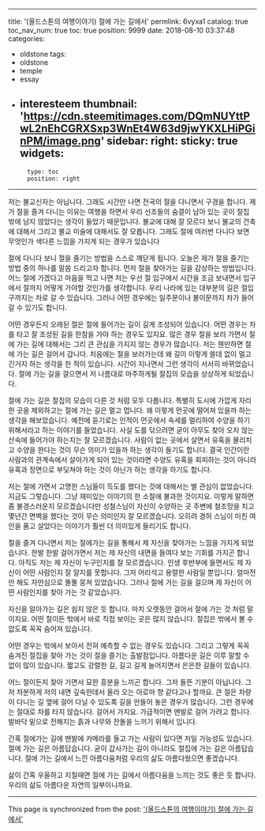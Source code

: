
---
title: '(올드스톤의 여행이야기) 절에 가는 길에서'
permlink: 6vyxa1
catalog: true
toc_nav_num: true
toc: true
position: 9999
date: 2018-08-10 03:37:48
categories:
- oldstone
tags:
- oldstone
- temple
- essay
- interesteem
thumbnail: 'https://cdn.steemitimages.com/DQmNUYttPwL2nEhCGRXSxp3WnEt4W63d9jwYKXLHiPGinPM/image.png'
sidebar:
    right:
        sticky: true
widgets:
    -
        type: toc
        position: right
---


저는 불교신자는 아닙니다. 그래도 시간만 나면 전국의 절을 다니면서 구경을 합니다. 제가 절을 즐겨 다니는 이유는 여행을 하면서 우리 선조들의 숨결이 남아 있는 곳이 절집 밖에 남지 않았다는 생각이 들었기 때문입니다. 
불교에 대해 잘 모르다 보니 불교의 건축에 대해서 그리고 불교 미술에 대해서도 잘 모릅니다. 그래도 절에 여러번 다니다 보면 무엇인가 색다른 느낌을 가지게 되는 경우가 있습니다

절에 다니다 보니 절을 즐기는 방법을 스스로 깨닫게 됩니다. 오늘은 제가 절을 즐기는 방법 중의 하나를 말씀 드리고자 합니다. 먼저 절을 찾아가는 길을 감상하는 방법입니다. 어느 절에 가겠다고 마음을 먹고 나면 저는 우선 절 입구에서 시간을 조금 보내면서 입구에서 절까지 어떻게 가야할 것인가를 생각합니다. 우리 나라에 있는 대부분의 길은 절입구까지는 차로 갈 수 있습니다. 그러나 어떤 경우에는 일주문이나 불이문까지 차가 들어갈 수 있기도 합니다. 

어떤 경우든지 오래된 절은 절에 들어가는 길이 길게 조성되어 있습니다. 어떤 경우는 차를 타고 잘 조성된 길을 한참을 가야 하는 경우도 있지요. 많은 경우 절을 보러 가면서 절에 가는 길에 대해서는 그리 큰 관심을 가지지 않는 경우가 많습니다. 저는 웬만하면 절에 가는 길은 걸어서 갑니다. 처음에는 절을 보러가는데 왜 길이 이렇게 쓸데 없이 멀고 긴거지 하는 생각을 한 적이 있습니다. 시간이 지나면서 그런 생각이 서서히 바뀌었습니다. 절에 가는 길을 걸으면서 저 나름대로 마주하게될 절집의 모습을 상상하게 되었습니다. 

절에 가는 길은 절집의 모습이 다른 것 처럼 모두 다릅니다. 특별히 도시에 가깝게 자리한 곳을 제외하고는 절에 가는 길은 멀고 멉니다. 왜 이렇게 먼곳에 떨어져 있을까 하는 생각을 해보았습니다. 예전에 듣기로는 인적이 먼곳에서 속세를 멀리하여 수양을 하기 위해서라고 하는 이야기를 들었습니다. 사실 도를 닦으려면 굳이 아무도 찾아 오지 않는 산속에 들어가야 하는지는 잘 모르겠습니다. 사람이 없는 곳에서 살면서 유혹을 물리치고 수양을 한다는 것이 무슨 의미가 있을까 하는 생각이 들기도 합니다. 결국 인간이란 사람과의 관계속에서 살아가게 되어 있는 것이라면 수양도 유혹을 회피하는 것이 아니라 유혹과 정면으로 부딪쳐야 하는 것이 아닌가 하는 생각을 하기도 합니다. 

저는 절에 가면서 고명한 스님들이 득도를 했다는 것에 대해서는 별 관심이 없었습니다. 지금도 그렇습니다. 그냥 재미있는 이야기의 한 소절에 불과한 것이지요. 이렇게 말하면 좀 불경스러운지 모르겠습니다만 성철스님이 자신이 수양하는 곳 주변에 철조망을 치고 몇년간 면벽을 했다는 것이 무슨 의미인지 잘 모르겠습니다. 오히려 경허 스님이 미친 여인을 품고 살았다는 이야기가 훨씬 더 의미있게 들리기도 합니다. 

절을 즐겨 다니면서 저는 절에가는 길을 통해서 제 자신을 찾아가는 느낌을 가지게 되었습니다. 한발 한발 걸어가면서 저는 제 자신의 내면을 들여다 보는 기회를 가지곤 합니다. 아직도 저는 제 자신이 누구인지를 잘 모르겠습니다. 인생 후반부에 들면서도 제 자신이 어떤 사람인지 잘 알지를 못합니다. 그저 어리석고 용렬한 사람일 뿐입니다. 얼마전만 해도 자만심으로 똘똘 뭉쳐 있었습니다. 그러나 절에 가는 길을 걸으며 제 자신이 어떤 사람인지를 찾아 가는 것 같았습니다. 

자신을 알아가는 길은 쉽지 않은 듯 합니다. 마치 오랫동안 걸어서 절에 가는 것 처럼 말이지요. 어떤 절이든 밖에서 바로 직접 보이는 곳은 많지 않습니다. 절집은 밖에서 볼 수 없도록 꼭꼭 숨어져 있습니다. 

어떤 경우는 밖에서 보아서 전혀 예측할 수 없는 경우도 있습니다. 그리고 그렇게 꼭꼭 숨겨진 절집을 찾아 가는 것이 절을 즐기는 출발점입니다. 아름다운 길은 이루 말할 수 없이 많이 있습니다. 짧고도 강렬한 길, 길고 길게 늘어지면서 은은한 길들이 있습니다. 

어느 절이든지 찾아 가면서 묘한 흥분을 느끼곤 합니다. 그저 들뜬 기분이 아닙니다. 그저 차분하게 저의 내면 깊숙한데서 올라 오는 아로마 향 같다고나 할까요. 큰 절은 차량이 다니는 길 옆에 걸어 다닐 수 있도록 길을 만들어 놓은 경우가 많습니다. 그런 경우에는 절대로 차를 타지 않습니다. 걸어서 가지요. 가급적이면 맨발로 걸어 가려고 합니다. 발바닥 밑으로 전해지는 흙과 나무와 잔돌을 느끼기 위해서 입니다. 

간혹 절에가는 길에 맨발에 카메라를 들고 가는 사람이 있다면 저일 가능성도 있습니다. 
절에 가는 길은 아름답습니다. 굳이 갑사가는 길이 아니라도 절집에 가는 길은 아름답습니다. 절에 가는 길에서 느낀 아름다움처럼 우리의 삶도 아름다웠으면 좋겠습니다.

삶이 간혹 우울하고 지칠때면 절에 가는 길에서 아름다움을 느끼는 것도 좋은 듯 합니다. 우리의 삶도 아름다운 자연의 일부이니까요.

- - -

This page is synchronized from the post: ['(올드스톤의 여행이야기) 절에 가는 길에서'](https://steemit.com/@oldstone/6vyxa1)
